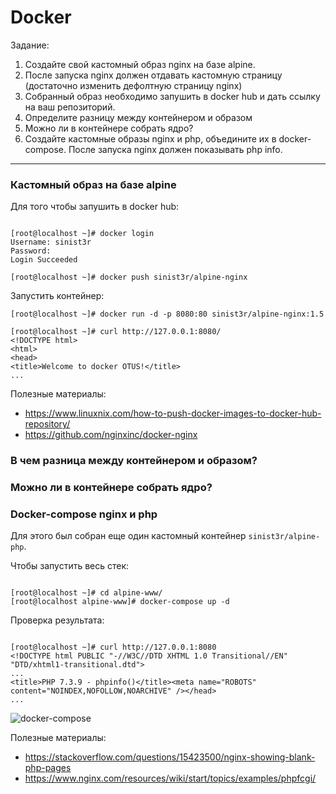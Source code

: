 # Docker

Задание:
1. Создайте свой кастомный образ nginx на базе alpine. 
1. После запуска nginx должен отдавать кастомную страницу (достаточно изменить дефолтную страницу nginx)
1. Собранный образ необходимо запушить в docker hub и дать ссылку на ваш репозиторий.   
1. Определите разницу между контейнером и образом 
1. Можно ли в контейнере собрать ядро? 
1. Создайте кастомные образы nginx и php, объедините их в docker-compose. После запуска nginx должен показывать php info.  

---

### Кастомный образ на базе alpine

Для того чтобы запушить в docker hub: 

```console

[root@localhost ~]# docker login
Username: sinist3r
Password: 
Login Succeeded

[root@localhost ~]# docker push sinist3r/alpine-nginx

```

Запустить контейнер: 

```console
[root@localhost ~]# docker run -d -p 8080:80 sinist3r/alpine-nginx:1.5

[root@localhost ~]# curl http://127.0.0.1:8080/
<!DOCTYPE html>
<html>
<head>
<title>Welcome to docker OTUS!</title>
...

```


Полезные материалы:  
- https://www.linuxnix.com/how-to-push-docker-images-to-docker-hub-repository/
- https://github.com/nginxinc/docker-nginx

### В чем разница между контейнером и образом?

### Можно ли в контейнере собрать ядро?

### Docker-compose nginx и php

Для этого был собран еще один кастомный контейнер `sinist3r/alpine-php`.

Чтобы запустить весь стек:

```console

[root@localhost ~]# cd alpine-www/
[root@localhost alpine-www]# docker-compose up -d

```

Проверка результата:

```console

[root@localhost ~]# curl http://127.0.0.1:8080
<!DOCTYPE html PUBLIC "-//W3C//DTD XHTML 1.0 Transitional//EN" "DTD/xhtml1-transitional.dtd">
...
<title>PHP 7.3.9 - phpinfo()</title><meta name="ROBOTS" content="NOINDEX,NOFOLLOW,NOARCHIVE" /></head>
...

```

![docker-compose](https://github.com/sinist3rr/otus-linux/blob/master/HW13/images/docker-compose-works.png)

Полезные материалы:  
- https://stackoverflow.com/questions/15423500/nginx-showing-blank-php-pages
- https://www.nginx.com/resources/wiki/start/topics/examples/phpfcgi/


